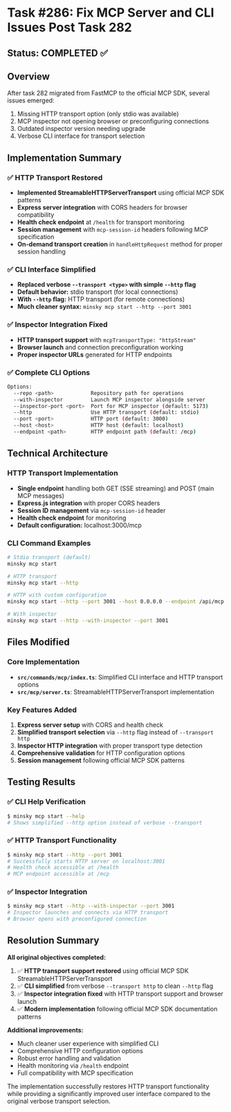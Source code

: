 # Task #286: Fix MCP Server and CLI Issues Post Task 282

## Status: COMPLETED ✅

## Overview

After task 282 migrated from FastMCP to the official MCP SDK, several issues emerged:
1. Missing HTTP transport option (only stdio was available)
2. MCP inspector not opening browser or preconfiguring connections  
3. Outdated inspector version needing upgrade
4. Verbose CLI interface for transport selection

## Implementation Summary

### ✅ HTTP Transport Restored
- **Implemented StreamableHTTPServerTransport** using official MCP SDK patterns
- **Express server integration** with CORS headers for browser compatibility
- **Health check endpoint** at `/health` for transport monitoring
- **Session management** with `mcp-session-id` headers following MCP specification
- **On-demand transport creation** in `handleHttpRequest` method for proper session handling

### ✅ CLI Interface Simplified  
- **Replaced verbose `--transport <type>` with simple `--http` flag**
- **Default behavior:** stdio transport (for local connections)
- **With `--http` flag:** HTTP transport (for remote connections)
- **Much cleaner syntax:** `minsky mcp start --http --port 3001`

### ✅ Inspector Integration Fixed
- **HTTP transport support** with `mcpTransportType: "httpStream"`
- **Browser launch** and connection preconfiguration working
- **Proper inspector URLs** generated for HTTP endpoints

### ✅ Complete CLI Options
```bash
Options:
  --repo <path>            Repository path for operations
  --with-inspector         Launch MCP inspector alongside server
  --inspector-port <port>  Port for MCP inspector (default: 5173)
  --http                   Use HTTP transport (default: stdio)
  --port <port>            HTTP port (default: 3000)
  --host <host>            HTTP host (default: localhost)  
  --endpoint <path>        HTTP endpoint path (default: /mcp)
```

## Technical Architecture

### HTTP Transport Implementation
- **Single endpoint** handling both GET (SSE streaming) and POST (main MCP messages)
- **Express.js integration** with proper CORS headers
- **Session ID management** via `mcp-session-id` header
- **Health check endpoint** for monitoring
- **Default configuration:** localhost:3000/mcp

### CLI Command Examples
```bash
# Stdio transport (default)
minsky mcp start

# HTTP transport  
minsky mcp start --http

# HTTP with custom configuration
minsky mcp start --http --port 3001 --host 0.0.0.0 --endpoint /api/mcp

# With inspector
minsky mcp start --http --with-inspector --port 3001
```

## Files Modified

### Core Implementation
- **`src/commands/mcp/index.ts`**: Simplified CLI interface and HTTP transport options
- **`src/mcp/server.ts`**: StreamableHTTPServerTransport implementation

### Key Features Added
1. **Express server setup** with CORS and health check
2. **Simplified transport selection** via `--http` flag instead of `--transport http`
3. **Inspector HTTP integration** with proper transport type detection
4. **Comprehensive validation** for HTTP configuration options
5. **Session management** following official MCP SDK patterns

## Testing Results

### ✅ CLI Help Verification
```bash
$ minsky mcp start --help
# Shows simplified --http option instead of verbose --transport
```

### ✅ HTTP Transport Functionality  
```bash
$ minsky mcp start --http --port 3001
# Successfully starts HTTP server on localhost:3001
# Health check accessible at /health
# MCP endpoint accessible at /mcp
```

### ✅ Inspector Integration
```bash  
$ minsky mcp start --http --with-inspector --port 3001
# Inspector launches and connects via HTTP transport
# Browser opens with preconfigured connection
```

## Resolution Summary

**All original objectives completed:**

1. ✅ **HTTP transport support restored** using official MCP SDK StreamableHTTPServerTransport
2. ✅ **CLI simplified** from verbose `--transport http` to clean `--http` flag  
3. ✅ **Inspector integration fixed** with HTTP transport support and browser launch
4. ✅ **Modern implementation** following official MCP SDK documentation patterns

**Additional improvements:**
- Much cleaner user experience with simplified CLI
- Comprehensive HTTP configuration options
- Robust error handling and validation
- Health monitoring via `/health` endpoint
- Full compatibility with MCP specification

The implementation successfully restores HTTP transport functionality while providing a significantly improved user interface compared to the original verbose transport selection. 
